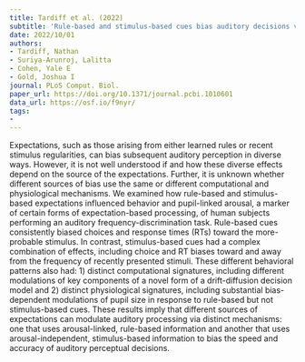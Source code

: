 ```yaml
---
title: Tardiff et al. (2022)
subtitle: 'Rule-based and stimulus-based cues bias auditory decisions via different computational and physiological mechanisms'
date: 2022/10/01
authors:
- Tardiff, Nathan
- Suriya-Arunroj, Lalitta
- Cohen, Yale E
- Gold, Joshua I
journal: PLoS Comput. Biol.
paper_url: https://doi.org/10.1371/journal.pcbi.1010601
data_url: https://osf.io/f9nyr/
tags:
- 
---
```


Expectations, such as those arising from either learned rules or recent stimulus regularities, can bias subsequent auditory perception in diverse ways. However, it is not well understood if and how these diverse effects depend on the source of the expectations. Further, it is unknown whether different sources of bias use the same or different computational and physiological mechanisms. We examined how rule-based and stimulus-based expectations influenced behavior and pupil-linked arousal, a marker of certain forms of expectation-based processing, of human subjects performing an auditory frequency-discrimination task. Rule-based cues consistently biased choices and response times (RTs) toward the more-probable stimulus. In contrast, stimulus-based cues had a complex combination of effects, including choice and RT biases toward and away from the frequency of recently presented stimuli. These different behavioral patterns also had: 1) distinct computational signatures, including different modulations of key components of a novel form of a drift-diffusion decision model and 2) distinct physiological signatures, including substantial bias-dependent modulations of pupil size in response to rule-based but not stimulus-based cues. These results imply that different sources of expectations can modulate auditory processing via distinct mechanisms: one that uses arousal-linked, rule-based information and another that uses arousal-independent, stimulus-based information to bias the speed and accuracy of auditory perceptual decisions.
